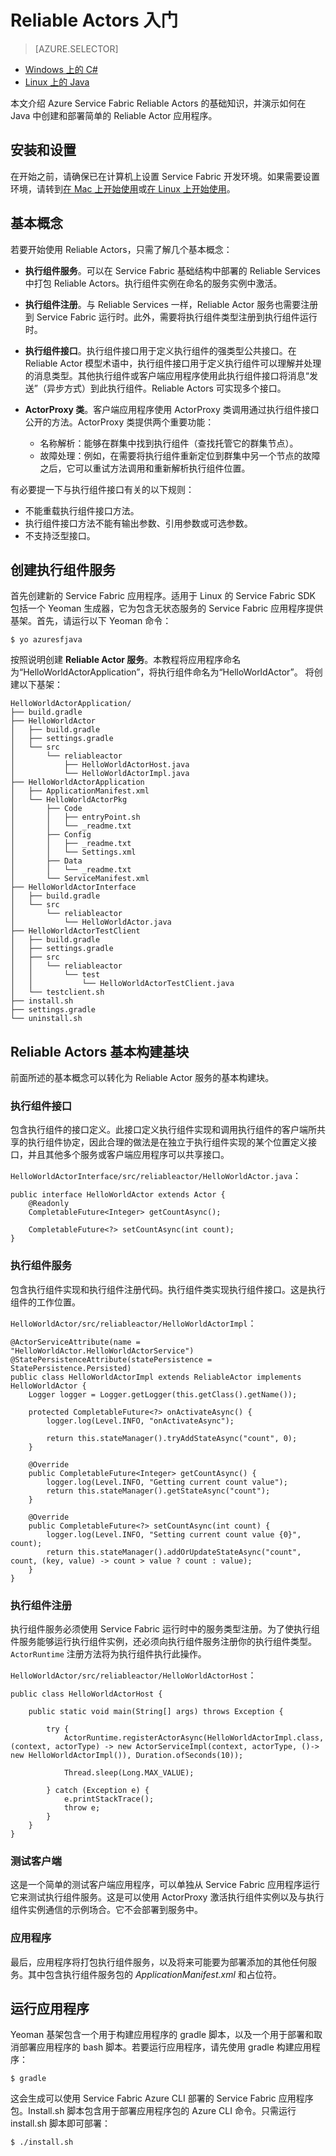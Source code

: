 <properties
    pageTitle="Service Fabric Reliable Actors 入门 | Azure"
    description="本教程将向你演示使用 Service Fabric Reliable Actors 创建、调试和部署简单的基于执行组件的服务的步骤。"
    services="service-fabric"
    documentationcenter=".net"
    author="vturecek"
    manager="timlt"
    editor="" />
<tags
    ms.assetid="d31dc8ab-9760-4619-a641-facb8324c759"
    ms.service="service-fabric"
    ms.devlang="java"
    ms.topic="article"
    ms.tgt_pltfrm="NA"
    ms.workload="NA"
    ms.date="01/04/2017"
    wacn.date="02/20/2017"
    ms.author="vturecek" />  


# Reliable Actors 入门

> [AZURE.SELECTOR]
- [Windows 上的 C#](/documentation/articles/service-fabric-reliable-actors-get-started/)
- [Linux 上的 Java](/documentation/articles/service-fabric-reliable-actors-get-started-java/)

本文介绍 Azure Service Fabric Reliable Actors 的基础知识，并演示如何在 Java 中创建和部署简单的 Reliable Actor 应用程序。

## 安装和设置
在开始之前，请确保已在计算机上设置 Service Fabric 开发环境。如果需要设置环境，请转到[在 Mac 上开始使用](/documentation/articles/service-fabric-get-started-mac/)或[在 Linux 上开始使用](/documentation/articles/service-fabric-get-started-linux/)。

## 基本概念
若要开始使用 Reliable Actors，只需了解几个基本概念：

 * **执行组件服务**。可以在 Service Fabric 基础结构中部署的 Reliable Services 中打包 Reliable Actors。执行组件实例在命名的服务实例中激活。
 
 * **执行组件注册**。与 Reliable Services 一样，Reliable Actor 服务也需要注册到 Service Fabric 运行时。此外，需要将执行组件类型注册到执行组件运行时。
 
 * **执行组件接口**。执行组件接口用于定义执行组件的强类型公共接口。在 Reliable Actor 模型术语中，执行组件接口用于定义执行组件可以理解并处理的消息类型。其他执行组件或客户端应用程序使用此执行组件接口将消息“发送”（异步方式）到此执行组件。Reliable Actors 可实现多个接口。
 
 * **ActorProxy 类**。客户端应用程序使用 ActorProxy 类调用通过执行组件接口公开的方法。ActorProxy 类提供两个重要功能：
	* 名称解析：能够在群集中找到执行组件（查找托管它的群集节点）。
	* 故障处理：例如，在需要将执行组件重新定位到群集中另一个节点的故障之后，它可以重试方法调用和重新解析执行组件位置。

有必要提一下与执行组件接口有关的以下规则：

- 不能重载执行组件接口方法。
- 执行组件接口方法不能有输出参数、引用参数或可选参数。
- 不支持泛型接口。

## 创建执行组件服务
首先创建新的 Service Fabric 应用程序。适用于 Linux 的 Service Fabric SDK 包括一个 Yeoman 生成器，它为包含无状态服务的 Service Fabric 应用程序提供基架。首先，请运行以下 Yeoman 命令：


	$ yo azuresfjava


按照说明创建 **Reliable Actor 服务**。本教程将应用程序命名为“HelloWorldActorApplication”，将执行组件命名为“HelloWorldActor”。 将创建以下基架：


	HelloWorldActorApplication/
	├── build.gradle
	├── HelloWorldActor
	│   ├── build.gradle
	│   ├── settings.gradle
	│   └── src
	│       └── reliableactor
	│           ├── HelloWorldActorHost.java
	│           └── HelloWorldActorImpl.java
	├── HelloWorldActorApplication
	│   ├── ApplicationManifest.xml
	│   └── HelloWorldActorPkg
	│       ├── Code
	│       │   ├── entryPoint.sh
	│       │   └── _readme.txt
	│       ├── Config
	│       │   ├── _readme.txt
	│       │   └── Settings.xml
	│       ├── Data
	│       │   └── _readme.txt
	│       └── ServiceManifest.xml
	├── HelloWorldActorInterface
	│   ├── build.gradle
	│   └── src
	│       └── reliableactor
	│           └── HelloWorldActor.java
	├── HelloWorldActorTestClient
	│   ├── build.gradle
	│   ├── settings.gradle
	│   ├── src
	│   │   └── reliableactor
	│   │       └── test
	│   │           └── HelloWorldActorTestClient.java
	│   └── testclient.sh
	├── install.sh
	├── settings.gradle
	└── uninstall.sh


## Reliable Actors 基本构建基块

前面所述的基本概念可以转化为 Reliable Actor 服务的基本构建块。

### 执行组件接口

包含执行组件的接口定义。此接口定义执行组件实现和调用执行组件的客户端所共享的执行组件协定，因此合理的做法是在独立于执行组件实现的某个位置定义接口，并且其他多个服务或客户端应用程序可以共享接口。

`HelloWorldActorInterface/src/reliableactor/HelloWorldActor.java`：


	public interface HelloWorldActor extends Actor {
	    @Readonly   
	    CompletableFuture<Integer> getCountAsync();

	    CompletableFuture<?> setCountAsync(int count);
	}


### 执行组件服务 
包含执行组件实现和执行组件注册代码。执行组件类实现执行组件接口。这是执行组件的工作位置。

`HelloWorldActor/src/reliableactor/HelloWorldActorImpl`：


	@ActorServiceAttribute(name = "HelloWorldActor.HelloWorldActorService")
	@StatePersistenceAttribute(statePersistence = StatePersistence.Persisted)
	public class HelloWorldActorImpl extends ReliableActor implements HelloWorldActor {
	    Logger logger = Logger.getLogger(this.getClass().getName());

	    protected CompletableFuture<?> onActivateAsync() {
	        logger.log(Level.INFO, "onActivateAsync");

	        return this.stateManager().tryAddStateAsync("count", 0);
	    }

	    @Override
	    public CompletableFuture<Integer> getCountAsync() {
	        logger.log(Level.INFO, "Getting current count value");
	        return this.stateManager().getStateAsync("count");
	    }

	    @Override
	    public CompletableFuture<?> setCountAsync(int count) {
	        logger.log(Level.INFO, "Setting current count value {0}", count);
	        return this.stateManager().addOrUpdateStateAsync("count", count, (key, value) -> count > value ? count : value);
	    }
	}


### 执行组件注册

执行组件服务必须使用 Service Fabric 运行时中的服务类型注册。为了使执行组件服务能够运行执行组件实例，还必须向执行组件服务注册你的执行组件类型。`ActorRuntime` 注册方法将为执行组件执行此操作。

`HelloWorldActor/src/reliableactor/HelloWorldActorHost`：


	public class HelloWorldActorHost {
	
	    public static void main(String[] args) throws Exception {
		
	        try {
	            ActorRuntime.registerActorAsync(HelloWorldActorImpl.class, (context, actorType) -> new ActorServiceImpl(context, actorType, ()-> new HelloWorldActorImpl()), Duration.ofSeconds(10));

	            Thread.sleep(Long.MAX_VALUE);
			
	        } catch (Exception e) {
	            e.printStackTrace();
	            throw e;
	        }
	    }
	}


### 测试客户端

这是一个简单的测试客户端应用程序，可以单独从 Service Fabric 应用程序运行它来测试执行组件服务。这是可以使用 ActorProxy 激活执行组件实例以及与执行组件实例通信的示例场合。它不会部署到服务中。

### 应用程序 

最后，应用程序将打包执行组件服务，以及将来可能要为部署添加的其他任何服务。其中包含执行组件服务包的 *ApplicationManifest.xml* 和占位符。

## 运行应用程序

Yeoman 基架包含一个用于构建应用程序的 gradle 脚本，以及一个用于部署和取消部署应用程序的 bash 脚本。若要运行应用程序，请先使用 gradle 构建应用程序：


	$ gradle


这会生成可以使用 Service Fabric Azure CLI 部署的 Service Fabric 应用程序包。Install.sh 脚本包含用于部署应用程序包的 Azure CLI 命令。只需运行 install.sh 脚本即可部署：


	$ ./install.sh


<!---HONumber=Mooncake_0213_2017-->
<!--Update_Description: wording update-->
